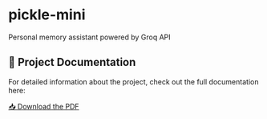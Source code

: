 # pickle-mini
 Personal memory assistant powered by Groq API
## 📄 Project Documentation
For detailed information about the project, check out the full documentation here:

[📥 Download the PDF](Pickle%20Mini%20–%20Personal%20Memory%20Assistant.pdf)
